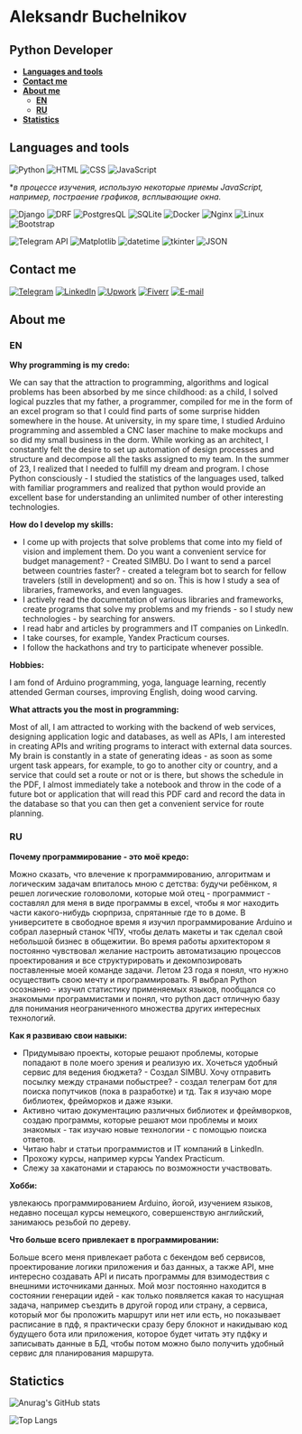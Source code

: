 # Aleksandr Buchelnikov
## Python Developer

- **[Languages and tools](https://github.com/AVanslov#languages-and-tools)**
- **[Contact me](https://github.com/AVanslov#contact-me)**
- **[About me](https://github.com/AVanslov#about-me)**
    - **[EN](https://github.com/AVanslov#en)**
    - **[RU](https://github.com/AVanslov#ru)**
- **[Statistics](https://github.com/AVanslov#statictics)**

## Languages and tools
![Python](https://img.shields.io/badge/-Python-black?style=for-the-badge&logo=python)
![HTML](https://img.shields.io/badge/-HTML-black?style=for-the-badge&logo=HTML)
![CSS](https://img.shields.io/badge/-CSS-black?style=for-the-badge&logo=CSS)
![JavaScript](https://img.shields.io/badge/-Java_Script*-black?style=for-the-badge&logo=JavaScript)

**в процессе изучения, использую некоторые приемы JavaScript, например, постраение графиков, всплывающие окна.*


![Django](https://img.shields.io/badge/-Django-black?style=for-the-badge&logo=Django)
![DRF](https://img.shields.io/badge/-REST_API-black?style=for-the-badge&logo=Django)
![PostgresQL](https://img.shields.io/badge/-PostgresQL-black?style=for-the-badge&logo=PostgresQL)
![SQLite](https://img.shields.io/badge/-SQLite-black?style=for-the-badge&logo=SQLite)
![Docker](https://img.shields.io/badge/-Docker-black?style=for-the-badge&logo=Docker)
![Nginx](https://img.shields.io/badge/-Nginx-black?style=for-the-badge&logo=Nginx)
![Linux](https://img.shields.io/badge/-Linux-black?style=for-the-badge&logo=Linux)
![Bootstrap](https://img.shields.io/badge/-Bootstrap-black?style=for-the-badge&logo=Bootstrap)

![Telegram API](https://img.shields.io/badge/-python_telegram_bot-black?style=for-the-badge&logo=telegram)
![Matplotlib](https://img.shields.io/badge/-matplotlib-black?style=for-the-badge&logo=matplotlib)
![datetime](https://img.shields.io/badge/-datetime-black?style=for-the-badge&logo=datetime)
![tkinter](https://img.shields.io/badge/-tkinter-black?style=for-the-badge&logo=tkinter)
![JSON](https://img.shields.io/badge/-JSON-black?style=for-the-badge&logo=JSON)
## Contact me

[![Telegram](https://img.shields.io/badge/-Telegram-black?style=for-the-badge&logo=Telegram)](https://t.me/aleksandr_buchelnikov)
[![LinkedIn](https://img.shields.io/badge/-LinkedIn-black?style=for-the-badge&logo=LinkedIn)](https://www.linkedin.com/in/aleksandr-buchelnikov/)
[![Upwork](https://img.shields.io/badge/-Upwork-black?style=for-the-badge&logo=Upwork)](https://www.upwork.com/freelancers/~01f4ee846d7823ab17?mp_source=share)
[![Fiverr](https://img.shields.io/badge/-Fiverr-black?style=for-the-badge&logo=Fiverr)](https://www.fiverr.com/alex_vanslov)
[![E-mail](https://img.shields.io/badge/-E_mail-black?style=for-the-badge&logo=Gmail)](mailto:al.buchelnikov@gmail.com)

## About me
### EN
**Why programming is my credo:**

We can say that the attraction to programming, algorithms and logical problems has been absorbed by me since childhood: as a child, I solved logical puzzles that my father, a programmer, compiled for me in the form of an excel program so that I could find parts of some surprise hidden somewhere in the house.
At university, in my spare time, I studied Arduino programming and assembled a CNC laser machine to make mockups and so did my small business in the dorm.
While working as an architect, I constantly felt the desire to set up automation of design processes and structure and decompose all the tasks assigned to my team.
In the summer of 23, I realized that I needed to fulfill my dream and program.
I chose Python consciously - I studied the statistics of the languages used, talked with familiar programmers and realized that python would provide an excellent base for understanding an unlimited number of other interesting technologies.

**How do I develop my skills:**
- I come up with projects that solve problems that come into my field of vision and implement them. Do you want a convenient service for budget management? - Created SIMBU. Do I want to send a parcel between countries faster? - created a telegram bot to search for fellow travelers (still in development) and so on. This is how I study a sea of libraries, frameworks, and even languages.
- I actively read the documentation of various libraries and frameworks, create programs that solve my problems and my friends - so I study new technologies - by searching for answers.
- I read habr and articles by programmers and IT companies on LinkedIn.
- I take courses, for example, Yandex Practicum courses.
- I follow the hackathons and try to participate whenever possible.

**Hobbies:**

I am fond of Arduino programming, yoga, language learning, recently attended German courses, improving English, doing wood carving.

**What attracts you the most in programming:**

Most of all, I am attracted to working with the backend of web services, designing application logic and databases, as well as APIs, I am interested in creating APIs and writing programs to interact with external data sources.
My brain is constantly in a state of generating ideas - as soon as some urgent task appears, for example, to go to another city or country, and a service that could set a route or not or is there, but shows the schedule in the PDF, I almost immediately take a notebook and throw in the code of a future bot or application that will read this PDF card and record the data in the database so that you can then get a convenient service for route planning.

### RU
**Почему программирование - это моё кредо:**

Можно сказать, что влечение к программированию, алгоритмам и логическим задачам впиталось мною с детства: будучи ребёнком, я решел логические головоломи, которые мой отец - программист - составлял для меня в виде программы в excel, чтобы я мог находить части какого-нибудь сюрприза, спрятанные где то в доме.
В университете в свободное время я изучил программирование Arduino и собрал лазерный станок ЧПУ, чтобы делать макеты и так сделал свой небольшой бизнес в общежитии.
Во время работы архитектором я постоянно чувствовал желание настроить автоматизацию процессов проектирования и все структурировать и декомпозировать поставленные моей команде задачи.
Летом 23 года я понял, что нужно осуществить свою мечту и программировать.
Я выбрал Python осознанно - изучил статистику применяемых языков, пообщался со знакомыми программистами и понял, что python даст отличную базу для понимания неограниченного множества других интересных технологий.

**Как я развиваю свои навыки:**

- Придумываю проекты, которые решают проблемы, которые попадают в поле моего зрения и реализую их. Хочеться удобный сервис для ведения бюджета? - Создал SIMBU. Хочу отправить посылку между странами побыстрее? - создал телеграм бот для поиска попутчиков (пока в разработке) и тд. Так я изучаю море библиотек, фрейморков и даже языки.
- Активно читаю документацию различных библиотек и фреймворков, создаю программы, которые решают мои проблемы и моих знакомых - так изучаю новые технологии - с помощью поиска ответов.
- Читаю habr и статьи программистов и IT компаний в LinkedIn.
- Прохожу курсы, например курсы Yandex Practicum.
- Слежу за хакатонами и стараюсь по возможности участвовать.

**Хобби:**

увлекаюсь программированием Arduino, йогой, изучением языков, недавно посещал курсы немецкого, совершенствую английский, занимаюсь резьбой по дереву.

**Что больше всего привлекает в программировании:**

Больше всего меня привлекает работа с бекендом веб сервисов, проектирование логики приложения и баз данных, а также API, мне интересно создавать API и писать программы для взимодествия с внешними источниками данных.
Мой мозг постоянно находится в состоянии генерации идей - как только появляется какая то насущная задача, например съездить в другой город или страну, а сервиса, который мог бы проложить маршрут или нет или есть, но показывает расписание в пдф, я практически сразу беру блокнот и накидываю код будущего бота или приложения, которое будет читать эту пдфку и записывать данные в БД, чтобы потом можно было получить удобный сервис для планирования маршрута.

## Statictics

![Anurag's GitHub stats](https://github-readme-stats.vercel.app/api?username=avanslov)

![Top Langs](https://github-readme-stats.vercel.app/api/top-langs/?username=avanslov&layout=donut)